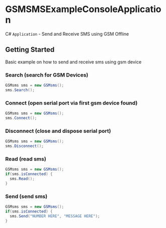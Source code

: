 # GSMSMSExampleConsoleApplication
C# ```Application``` - Send and Receive SMS using GSM Offline
## Getting Started
Basic example on how to send and receive sms using gsm device
### Search (search for GSM Devices)
```C#
GSMsms sms = new GSMsms();
sms.Search();
```
### Connect (open serial port via first gsm device found)
```C#
GSMsms sms = new GSMsms();
sms.Connect();
```
### Disconnect (close and dispose serial port)
```C#
GSMsms sms = new GSMsms();
sms.Disconnect();
```
### Read (read sms)
```C#
GSMsms sms = new GSMsms();
if(sms.isConnected) {
  sms.Read();
}
```
### Send (send sms)
```C#
GSMsms sms = new GSMsms();
if(sms.isConnected) {
  sms.Send("NUMBER HERE", "MESSAGE HERE");
}
```
